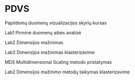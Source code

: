 # PDVS
Papildomų duomenų vizualizacijos skyrių kursas

Lab1 Pirminė duomenų aibės analizė

Lab2 Dimensijos mažinimas

Lab3 Dimensijos mažinimas klasterizavime

MDS Multidimensional Scaling metodo pristatymas

Lab2 Dimensijos mažinimo metodų taikymas klasterizavime
